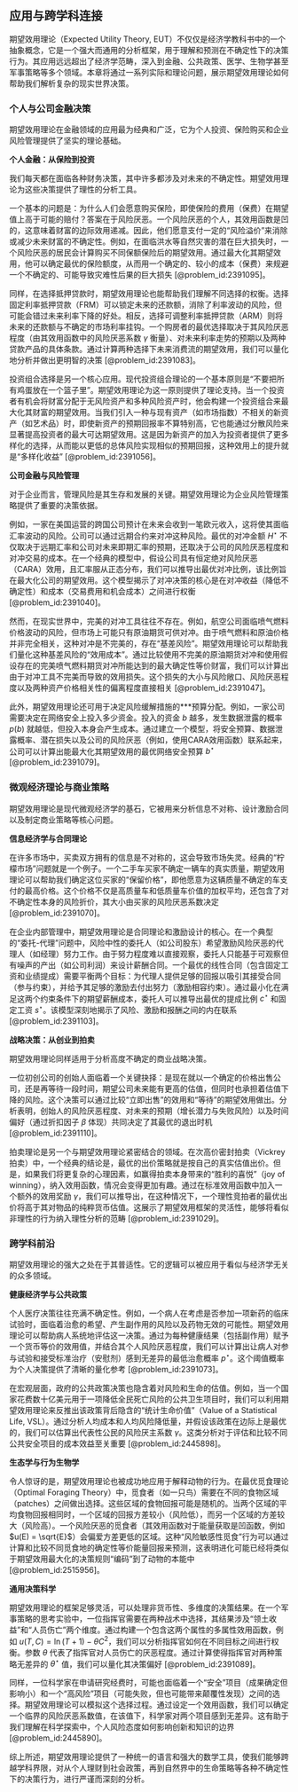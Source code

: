 ## 应用与跨学科连接

期望效用理论（Expected Utility Theory, EUT）不仅仅是经济学教科书中的一个抽象概念，它是一个强大而通用的分析框架，用于理解和预测在不确定性下的决策行为。其应用远远超出了经济学范畴，深入到金融、公共政策、医学、生物学甚至军事策略等多个领域。本章将通过一系列实际和理论问题，展示期望效用理论如何帮助我们解析复杂的现实世界决策。

### 个人与公司金融决策

期望效用理论在金融领域的应用最为经典和广泛，它为个人投资、保险购买和企业风险管理提供了坚实的理论基础。

**个人金融：从保险到投资**

我们每天都在面临各种财务决策，其中许多都涉及对未来的不确定性。期望效用理论为这些决策提供了理性的分析工具。

一个基本的问题是：为什么人们会愿意购买保险，即使保险的费用（保费）在期望值上高于可能的赔付？答案在于风险厌恶。一个风险厌恶的个人，其效用函数是凹的，这意味着财富的边际效用递减。因此，他们愿意支付一定的“风险溢价”来消除或减少未来财富的不确定性。例如，在面临洪水等自然灾害的潜在巨大损失时，一个风险厌恶的居民会计算购买不同保额保险后的期望效用。通过最大化其期望效用，他可以确定最优的保险额度，从而用一个确定的、较小的成本（保费）来规避一个不确定的、可能导致灾难性后果的巨大损失 [@problem_id:2391095]。

同样，在选择抵押贷款时，期望效用理论也能帮助我们理解不同选择的权衡。选择固定利率抵押贷款（FRM）可以锁定未来的还款额，消除了利率波动的风险，但可能会错过未来利率下降的好处。相反，选择可调整利率抵押贷款（ARM）则将未来的还款额与不确定的市场利率挂钩。一个购房者的最优选择取决于其风险厌恶程度（由其效用函数中的风险厌恶系数 $\gamma$ 衡量）、对未来利率走势的预期以及两种贷款产品的具体条款。通过计算两种选择下未来消费流的期望效用，我们可以量化地分析并做出更明智的决策 [@problem_id:2391083]。

投资组合选择是另一个核心应用。现代投资组合理论的一个基本原则是“不要把所有鸡蛋放在一个篮子里”。期望效用理论为这一原则提供了理论支持。当一个投资者有机会将财富分配于无风险资产和多种风险资产时，他会构建一个投资组合来最大化其财富的期望效用。当我们引入一种与现有资产（如市场指数）不相关的新资产（如艺术品）时，即使新资产的预期回报率不算特别高，它也能通过分散风险来显著提高投资者的最大可达期望效用。这是因为新资产的加入为投资者提供了更多样化的选择，从而能以更低的总体风险实现相似的预期回报，这种效用上的提升就是“多样化收益” [@problem_id:2391056]。

**公司金融与风险管理**

对于企业而言，管理风险是其生存和发展的关键。期望效用理论为企业风险管理策略提供了重要的决策依据。

例如，一家在美国运营的跨国公司预计在未来会收到一笔欧元收入，这将使其面临汇率波动的风险。公司可以通过远期合约来对冲这种风险。最优的对冲金额 $H^{\star}$ 不仅取决于远期汇率和公司对未来即期汇率的预期，还取决于公司的风险厌恶程度和对冲交易的成本。在一个经典的模型中，假设公司具有恒定绝对风险厌恶（CARA）效用，且汇率服从正态分布，我们可以推导出最优对冲比例，该比例旨在最大化公司的期望效用。这个模型揭示了对冲决策的核心是在对冲收益（降低不确定性）和成本（交易费用和机会成本）之间进行权衡 [@problem_id:2391040]。

然而，在现实世界中，完美的对冲工具往往不存在。例如，航空公司面临喷气燃料价格波动的风险，但市场上可能只有原油期货可供对冲。由于喷气燃料和原油价格并非完全相关，这种对冲是不完美的，存在“基差风险”。期望效用理论可以帮助我们量化这种基差风险的“效用成本”。通过比较使用不完美的原油期货对冲和使用假设存在的完美喷气燃料期货对冲所能达到的最大确定性等价财富，我们可以计算出由于对冲工具不完美而导致的效用损失。这个损失的大小与风险敞口、风险厌恶程度以及两种资产价格相关性的偏离程度直接相关 [@problem_id:2391047]。

此外，期望效用理论还可用于决定风险缓解措施的***预算分配。例如，一家公司需要决定在网络安全上投入多少资金。投入的资金 $b$ 越多，发生数据泄露的概率 $p(b)$ 就越低，但投入本身会产生成本。通过建立一个模型，将安全预算、数据泄露概率、潜在损失以及公司的风险厌恶（例如，使用CARA效用函数）联系起来，公司可以计算出能最大化其期望效用的最优网络安全预算 $b^{\star}$ [@problem_id:2391079]。

### 微观经济理论与商业策略

期望效用理论是现代微观经济学的基石，它被用来分析信息不对称、设计激励合同以及制定商业策略等核心问题。

**信息经济学与合同理论**

在许多市场中，买卖双方拥有的信息是不对称的，这会导致市场失灵。经典的“柠檬市场”问题就是一个例子。一个二手车买家不确定一辆车的真实质量，期望效用理论可以帮助我们确定这位买家的“保留价格”，即他愿意为这辆质量不确定的车支付的最高价格。这个价格不仅是高质量车和低质量车价值的加权平均，还包含了对不确定性本身的风险折价，其大小由买家的风险厌恶系数决定 [@problem_id:2391070]。

在企业内部管理中，期望效用理论是合同理论和激励设计的核心。在一个典型的“委托-代理”问题中，风险中性的委托人（如公司股东）希望激励风险厌恶的代理人（如经理）努力工作。由于努力程度难以直接观察，委托人只能基于可观察但有噪声的产出（如公司利润）来设计薪酬合同。一个最优的线性合同（包含固定工资和业绩提成）需要平衡两个目标：为代理人提供足够的回报以吸引其接受合同（参与约束），并给予其足够的激励去付出努力（激励相容约束）。通过最小化在满足这两个约束条件下的期望薪酬成本，委托人可以推导出最优的提成比例 $c^{\star}$ 和固定工资 $s^{\star}$。该模型深刻地揭示了风险、激励和报酬之间的内在联系 [@problem_id:2391103]。

**战略决策：从创业到拍卖**

期望效用理论同样适用于分析高度不确定的商业战略决策。

一位初创公司的创始人面临着一个关键抉择：是现在就以一个确定的价格出售公司，还是再等待一段时间，期望公司未来能有更高的估值，但同时也承担着估值下降的风险。这个决策可以通过比较“立即出售”的效用和“等待”的期望效用做出。分析表明，创始人的风险厌恶程度、对未来的预期（增长潜力与失败风险）以及时间偏好（通过折扣因子 $\beta$ 体现）共同决定了其最优的退出时机 [@problem_id:2391110]。

拍卖理论是另一个与期望效用理论紧密结合的领域。在次高价密封拍卖（Vickrey拍卖）中，一个经典的结论是，最优的出价策略就是按自己的真实估值出价。但是，如果我们将更复杂的心理因素，如赢得拍卖本身带来的“胜利的喜悦”（joy of winning），纳入效用函数，情况会变得更加有趣。通过在标准效用函数中加入一个额外的效用奖励 $\gamma$，我们可以推导出，在这种情况下，一个理性竞拍者的最优出价将高于其对物品的纯粹货币估值。这展示了期望效用框架的灵活性，能够将看似非理性的行为纳入理性分析的范畴 [@problem_id:2391029]。

### 跨学科前沿

期望效用理论的强大之处在于其普适性。它的逻辑可以被应用于看似与经济学无关的众多领域。

**健康经济学与公共政策**

个人医疗决策往往充满不确定性。例如，一个病人在考虑是否参加一项新药的临床试验时，面临着治愈的希望、产生副作用的风险以及药物无效的可能性。期望效用理论可以帮助病人系统地评估这一决策。通过为每种健康结果（包括副作用）赋予一个货币等价的效用值，并结合其个人风险厌恶程度，我们可以计算出让病人对参与试验和接受标准治疗（安慰剂）感到无差异的最低治愈概率 $p^{\star}$。这个阈值概率为个人决策提供了清晰的量化参考 [@problem_id:2391073]。

在宏观层面，政府的公共政策决策也隐含着对风险和生命的估值。例如，当一个国家花费数十亿美元用于一项降低全民死亡风险的公共卫生项目时，我们可以利用期望效用理论来反推出该政策背后隐含的“统计生命价值”（Value of a Statistical Life, VSL）。通过分析人均成本和人均风险降低量，并假设该政策在边际上是最优的，我们可以估算出代表性公民的风险厌主系数 $\gamma$。这类分析对于评估和比较不同公共安全项目的成本效益至关重要 [@problem_id:2445898]。

**生态学与行为生物学**

令人惊讶的是，期望效用理论也被成功地应用于解释动物的行为。在最优觅食理论（Optimal Foraging Theory）中，觅食者（如一只鸟）需要在不同的食物区域（patches）之间做出选择。这些区域的食物回报可能是随机的。当两个区域的平均食物回报相同时，一个区域的回报方差较小（风险低），而另一个区域的方差较大（风险高）。一个风险厌恶的觅食者（其效用函数对于能量获取是凹函数，例如 $u(E) = \sqrt{E}$）会偏爱方差更低的区域。这种“风险敏感性觅食”行为可以通过计算和比较不同觅食地的确定性等价能量回报来预测，这表明进化可能已经将类似于期望效用最大化的决策规则“编码”到了动物的本能中 [@problem_id:2515956]。

**通用决策科学**

期望效用理论的框架足够灵活，可以处理非货币性、多维度的决策结果。在一个军事策略的思考实验中，一位指挥官需要在两种战术中选择，其结果涉及“领土收益”和“人员伤亡”两个维度。通过构建一个包含这两个属性的多属性效用函数，例如 $u(T, C) = \ln(T + 1) - \theta C^{2}$，我们可以分析指挥官如何在不同目标之间进行权衡。参数 $\theta$ 代表了指挥官对人员伤亡的厌恶程度。通过计算使得指挥官对两种策略无差异的 $\theta^{\star}$ 值，我们可以量化其决策偏好 [@problem_id:2391089]。

同样，一位科学家在申请研究经费时，可能也面临着一个“安全”项目（成果确定但影响小）和一个“高风险”项目（可能失败，但也可能带来颠覆性发现）之间的选择。期望效用理论可以模拟这个选择过程。通过设定一个效用函数，我们可以确定一个临界的风险厌恶系数值，在该值下，科学家对两个项目感到无差异。这有助于我们理解在科学探索中，个人风险态度如何影响创新和知识的边界 [@problem_id:2445890]。

综上所述，期望效用理论提供了一种统一的语言和强大的数学工具，使我们能够跨越学科界限，对从个人理财到社会政策，再到自然界中的生命策略等各种不确定性下的决策行为，进行严谨而深刻的分析。